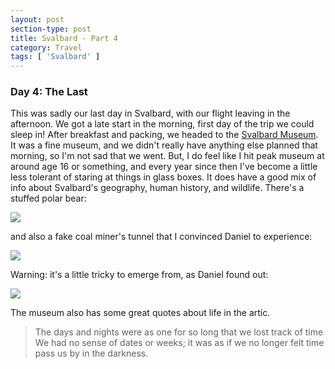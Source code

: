 ```yaml
---
layout: post
section-type: post
title: Svalbard - Part 4
category: Travel
tags: [ 'Svalbard' ]
---
```


### Day 4: The Last

This was sadly our last day in Svalbard, with our flight leaving in the afternoon.
We got a late start in the morning, first day of the trip we could sleep in!
After breakfast and packing, we headed to the [Svalbard Museum](https://svalbardmuseum.no/en/).
It was a fine museum, and we didn't really have anything else planned that morning, so I'm not 
sad that we went. But, I do feel like I hit peak museum at around 
age 16 or something, and every year since then I've become a little less tolerant of staring
at things in glass boxes. It does have a good mix of info about Svalbard's geography, 
human history, and wildlife. There's a stuffed polar bear:

![](https://lh3.googleusercontent.com/mKaMQEqjOlI1r6ZyDshpG2zA6mGNCTgrwpa_9Q3lsuyaBeqR_jabOU00thMySYyuXWX768csf34gyMRHm78N55PsuL6zvxJUVajFXxHi3nYDUHOwK8PwujKYAzaNtV2HQGRhdYisDw=w2400)

and also a fake coal miner's tunnel that I convinced Daniel to experience:

![](https://lh3.googleusercontent.com/15ygku8UAFG1g8hN5iYqJCaDm0-EnYRSIP5FNtPMgX5-dxeybw_eWdJJu8ShB48Q3Xh_60qU52tMJXLAHsrlm165gNzoPgGv4j0NFOIEfHTri5XwS6INQN419KX_I8KmGzW2hQBvpA=w2400)

Warning: it's a little tricky to emerge from, as Daniel found out:

![](https://lh3.googleusercontent.com/yNn9RkukY_fv4By_9oW5TqBlfVxg-oIV4Fc1zMpBptuBivvOZ964xcWnmRxTII3IftA8emWuR80n2rVbgOaUkMh2bWr_EuheAkUNRPlUs8q8I0TGpVBRv7j6ulVZRqFkafnmJbPCow=w2400)

The museum also has some great quotes about life in the artic. 

> The days and nights
> were as one for so long
> that we lost track of time
> We had no sense 
> of dates or weeks;
> it was as if we no longer 
> felt time pass us by in the darkness.

